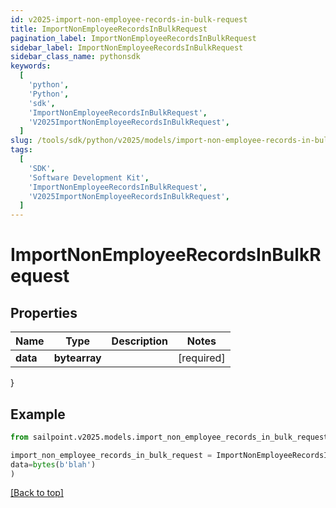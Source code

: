 ```yaml
---
id: v2025-import-non-employee-records-in-bulk-request
title: ImportNonEmployeeRecordsInBulkRequest
pagination_label: ImportNonEmployeeRecordsInBulkRequest
sidebar_label: ImportNonEmployeeRecordsInBulkRequest
sidebar_class_name: pythonsdk
keywords:
  [
    'python',
    'Python',
    'sdk',
    'ImportNonEmployeeRecordsInBulkRequest',
    'V2025ImportNonEmployeeRecordsInBulkRequest',
  ]
slug: /tools/sdk/python/v2025/models/import-non-employee-records-in-bulk-request
tags:
  [
    'SDK',
    'Software Development Kit',
    'ImportNonEmployeeRecordsInBulkRequest',
    'V2025ImportNonEmployeeRecordsInBulkRequest',
  ]
---
```


# ImportNonEmployeeRecordsInBulkRequest

## Properties

| Name     | Type          | Description | Notes      |
| -------- | ------------- | ----------- | ---------- |
| **data** | **bytearray** |             | [required] |

}

## Example

```python
from sailpoint.v2025.models.import_non_employee_records_in_bulk_request import ImportNonEmployeeRecordsInBulkRequest

import_non_employee_records_in_bulk_request = ImportNonEmployeeRecordsInBulkRequest(
data=bytes(b'blah')
)

```

[[Back to top]](#)
